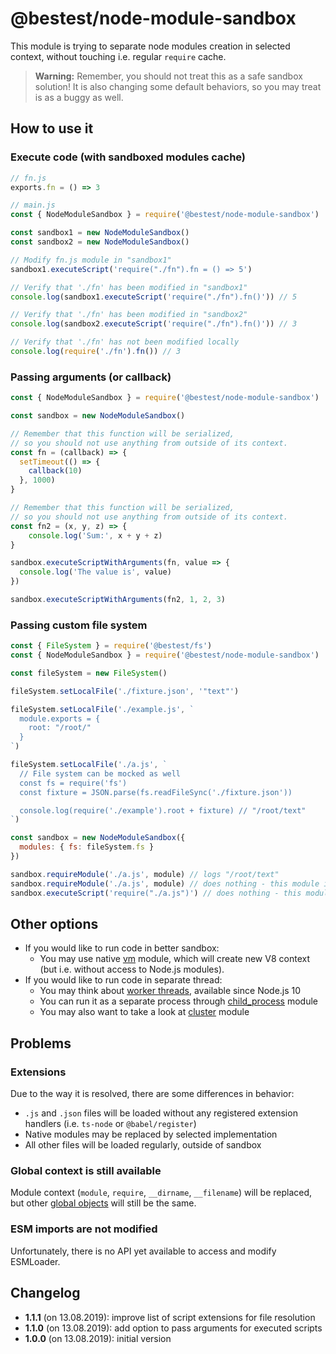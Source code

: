# @bestest/node-module-sandbox

This module is trying to separate node modules creation in selected context, without touching i.e. regular `require` cache.

> 
> **Warning:**
> Remember, you should not treat this as a safe sandbox solution!
> It is also changing some default behaviors, so you may treat is as a buggy as well.
> 

## How to use it

### Execute code (with sandboxed modules cache)

```js
// fn.js
exports.fn = () => 3

// main.js
const { NodeModuleSandbox } = require('@bestest/node-module-sandbox')

const sandbox1 = new NodeModuleSandbox()
const sandbox2 = new NodeModuleSandbox()

// Modify fn.js module in "sandbox1"
sandbox1.executeScript('require("./fn").fn = () => 5')

// Verify that './fn' has been modified in "sandbox1"
console.log(sandbox1.executeScript('require("./fn").fn()')) // 5

// Verify that './fn' has been modified in "sandbox2"
console.log(sandbox2.executeScript('require("./fn").fn()')) // 3

// Verify that './fn' has not been modified locally
console.log(require('./fn').fn()) // 3
```

### Passing arguments (or callback)

```js
const { NodeModuleSandbox } = require('@bestest/node-module-sandbox')

const sandbox = new NodeModuleSandbox()

// Remember that this function will be serialized,
// so you should not use anything from outside of its context.
const fn = (callback) => {
  setTimeout(() => {
    callback(10)    
  }, 1000)
}

// Remember that this function will be serialized,
// so you should not use anything from outside of its context.
const fn2 = (x, y, z) => {
    console.log('Sum:', x + y + z)
}

sandbox.executeScriptWithArguments(fn, value => {
  console.log('The value is', value)
})

sandbox.executeScriptWithArguments(fn2, 1, 2, 3)
```

### Passing custom file system

```js
const { FileSystem } = require('@bestest/fs')
const { NodeModuleSandbox } = require('@bestest/node-module-sandbox')

const fileSystem = new FileSystem()

fileSystem.setLocalFile('./fixture.json', '"text"')

fileSystem.setLocalFile('./example.js', `
  module.exports = {
    root: "/root/"
  }
`)

fileSystem.setLocalFile('./a.js', `
  // File system can be mocked as well
  const fs = require('fs')
  const fixture = JSON.parse(fs.readFileSync('./fixture.json'))

  console.log(require('./example').root + fixture) // "/root/text"
`)

const sandbox = new NodeModuleSandbox({
  modules: { fs: fileSystem.fs }
})

sandbox.requireModule('./a.js', module) // logs "/root/text"
sandbox.requireModule('./a.js', module) // does nothing - this module is already resolved
sandbox.executeScript('require("./a.js")') // does nothing - this module is already resolved
```

## Other options

* If you would like to run code in better sandbox:
  * You may use native [vm](https://nodejs.org/api/vm.html) module, which will create new V8 context (but i.e. without access to Node.js modules).
* If you would like to run code in separate thread:
  * You may think about [worker threads](https://nodejs.org/api/worker_threads.html), available since Node.js 10
  * You can run it as a separate process through [child_process](https://nodejs.org/api/child_process.html) module
  * You may also want to take a look at [cluster](https://nodejs.org/api/cluster.html) module
  
## Problems

### Extensions

Due to the way it is resolved, there are some differences in behavior:

* `.js` and `.json` files will be loaded without any registered extension handlers (i.e. `ts-node` or `@babel/register`)
* Native modules may be replaced by selected implementation
* All other files will be loaded regularly, outside of sandbox

### Global context is still available

Module context (`module`, `require`, `__dirname`, `__filename`) will be replaced, but other [global objects](https://nodejs.org/api/globals.html) will still be the same.

### ESM imports are not modified

Unfortunately, there is no API yet available to access and modify ESMLoader.

## Changelog

- **1.1.1** (on 13.08.2019): improve list of script extensions for file resolution
- **1.1.0** (on 13.08.2019): add option to pass arguments for executed scripts
- **1.0.0** (on 13.08.2019): initial version
